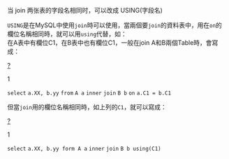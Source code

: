 当 join 两张表的字段名相同时，可以改成 USING(字段名)


`USING`是在MySQL中使用`join`時可以使用，當兩個要`join`的資料表中，用在`on`的欄位名稱相同時，就可以用`using`代替，如：  
在A表中有欄位C1，在B表中也有欄位C1，一般在join A和B兩個Table時，會寫成：  

[?](http://bioankeyang.blogspot.com/2012/03/mysqlusing.html#)

1

`select` `a.XX, b.yy` `from` `A a` `inner` `join` `B b` `on` `a.C1 = b.C1`

但當`join`用的欄位名稱相同時，如上列的`C1`，就可以寫成：  

[?](http://bioankeyang.blogspot.com/2012/03/mysqlusing.html#)

1

`select` `a.XX, b.yy form A a` `inner` `join` `B b using(C1)`